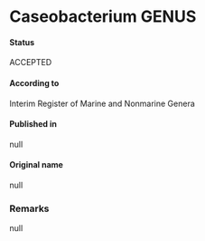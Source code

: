 # Caseobacterium GENUS

#### Status
ACCEPTED

#### According to
Interim Register of Marine and Nonmarine Genera

#### Published in
null

#### Original name
null

### Remarks
null